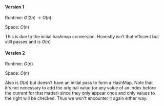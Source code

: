 #### Version 1

Runtime: $O(2n)\rightarrow O(n)$

Space: $O(n)$

This is due to the initial hashmap conversion. Honestly isn't that 
efficient but still passes and is $O(n)$


#### Version 2

Runtime: $O(n)$

Space: $O(n)$

Also is $O(n)$ but doesn't have an initial pass to form a HashMap. 
Note that it's not necessary to add the original value (or any value 
of an index before the current for that matter) since they only 
appear once and only values to the right will be checked. Thus 
we won't encounter it again either way.